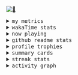 [![🐙](https://hits.seeyoufarm.com/api/count/incr/badge.svg?url=https%3A%2F%2Fgithub.com%2Fktnkk%2Fhit-counter&count_bg=%23070707&title_bg=%23070707&icon=&icon_color=%23E7E7E7&title=visitors&edge_flat=true)](https://hits.seeyoufarm.com)

<details>
  <summary> <samp>my metrics</samp></summary>
  
  <br>
  
 ![🐳](https://github.com/kkhys/kkhys/blob/main/github-metrics.svg)
  
  ***
</details>

<details>
  <summary> <samp>wakaTime stats</samp></summary>
  
  <br>
  
<!--START_SECTION:waka-->
![Code Time](http://img.shields.io/badge/Code%20Time-5%2C753%20hrs%2035%20mins-blue)

**🐱 My GitHub Data** 

> 📦 5.3 MB Used in GitHub's Storage 
 > 
> 🏆 376 Contributions in the Year 2025
 > 
> 💼 Opted to Hire
 > 
> 📜 9 Public Repositories 
 > 
> 🔑 24 Private Repositories 
 > 
**I'm a Night 🦉** 

```text
🌞 Morning                12352 commits       ███████░░░░░░░░░░░░░░░░░░   27.62 % 
🌆 Daytime                9211 commits        █████░░░░░░░░░░░░░░░░░░░░   20.60 % 
🌃 Evening                19969 commits       ███████████░░░░░░░░░░░░░░   44.66 % 
🌙 Night                  3182 commits        ██░░░░░░░░░░░░░░░░░░░░░░░   07.12 % 
```
📅 **I'm Most Productive on Sunday** 

```text
Monday                   4950 commits        ███░░░░░░░░░░░░░░░░░░░░░░   11.07 % 
Tuesday                  5742 commits        ███░░░░░░░░░░░░░░░░░░░░░░   12.84 % 
Wednesday                5847 commits        ███░░░░░░░░░░░░░░░░░░░░░░   13.08 % 
Thursday                 6382 commits        ████░░░░░░░░░░░░░░░░░░░░░   14.27 % 
Friday                   6368 commits        ████░░░░░░░░░░░░░░░░░░░░░   14.24 % 
Saturday                 7059 commits        ████░░░░░░░░░░░░░░░░░░░░░   15.79 % 
Sunday                   8366 commits        █████░░░░░░░░░░░░░░░░░░░░   18.71 % 
```


📊 **This Week I Spent My Time On** 

```text
🕑︎ Time Zone: Asia/Tokyo

💬 Programming Languages: 
Other                    23 hrs 13 mins      █████████░░░░░░░░░░░░░░░░   37.06 % 
TypeScript               23 hrs 10 mins      █████████░░░░░░░░░░░░░░░░   36.96 % 
Image (svg)              7 hrs 30 mins       ███░░░░░░░░░░░░░░░░░░░░░░   11.98 % 
MDX                      2 hrs 28 mins       █░░░░░░░░░░░░░░░░░░░░░░░░   03.95 % 
Java                     2 hrs 28 mins       █░░░░░░░░░░░░░░░░░░░░░░░░   03.95 % 

🔥 Editors: 
Chrome                   33 hrs 26 mins      █████████████░░░░░░░░░░░░   53.33 % 
IntelliJ IDEA            22 hrs 20 mins      █████████░░░░░░░░░░░░░░░░   35.64 % 
WebStorm                 6 hrs 54 mins       ███░░░░░░░░░░░░░░░░░░░░░░   11.02 % 

💻 Operating System: 
Mac                      62 hrs 41 mins      █████████████████████████   100.00 % 
```


 Last Updated on 2025/02/04 18:56:10 UTC
<!--END_SECTION:waka-->
  
  ***
</details>


<details>
  <summary> <samp>now playing</samp></summary>
  
  <br>
 
 [![🐟](https://spotify-github-profile.vercel.app/api/view?uid=31ryofms4dnv7mrohhepo4c4zgqu&cover_image=true&theme=default&show_offline=false&background_color=121212&bar_color=53b14f&bar_color_cover=false)](https://open.spotify.com/user/31ryofms4dnv7mrohhepo4c4zgqu)
  
  ***
</details>

<details>
  <summary> <samp>github readme stats</samp></summary>
  
  <br>
  
 <p align="left"> 
  <img alt="🐠" src="https://github-readme-stats.vercel.app/api?username=kkhys&count_private=true&show_icons=true&theme=dark&include_all_commits=true" />
  <img alt="🐟" src="https://github-readme-stats.vercel.app/api/top-langs/?username=kkhys&layout=compact&theme=dark&langs_count=10&hide=HTML,CSS,SCSS" />
</p>
  
  ***
</details>

<details>
  <summary> <samp>profile trophies</samp></summary>
  
  <br>
  
  [![🐬](https://github-profile-trophy.vercel.app/?username=kkhys&rank=SECRET,SSS,SS,S,AAA,AA,A&theme=darkhub&row=1&margin-w=10&no-bg=true)](https://github.com/ryo-ma/github-profile-trophy)
  
  ***
</details>

<details>
  <summary> <samp>summary cards</samp></summary>
  
  <br>
  
  ![🐋](https://github-profile-summary-cards.vercel.app/api/cards/profile-details?username=kkhys&theme=github_dark)
  ![🦑](https://github-profile-summary-cards.vercel.app/api/cards/repos-per-language?username=kkhys&theme=github_dark)
  ![🦭](https://github-profile-summary-cards.vercel.app/api/cards/most-commit-language?username=kkhys&theme=github_dark)
  ![🦀](https://github-profile-summary-cards.vercel.app/api/cards/stats?username=kkhys&theme=github_dark)
  ![🦈](https://github-profile-summary-cards.vercel.app/api/cards/productive-time?username=kkhys&theme=github_dark)
  
  ***
</details>

<details>
  <summary> <samp>streak stats</samp></summary>
  
  <br>
  
  [![🐠](http://github-readme-streak-stats.herokuapp.com?user=kkhys&theme=dark)](https://git.io/streak-stats)
  
  ***
</details>

<details>
  <summary> <samp>activity graph</samp></summary>
  
  <br>
  
  [![🐡](https://github-readme-activity-graph.vercel.app/graph?username=kkhys&theme=xcode)](https://github.com/ashutosh00710/github-readme-activity-graph)
  
  ***
</details>
